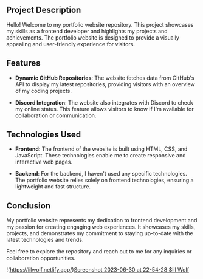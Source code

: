 ## Project Description

Hello! Welcome to my portfolio website repository. This project showcases my skills as a frontend developer and highlights my projects and achievements. The portfolio website is designed to provide a visually appealing and user-friendly experience for visitors.

## Features

- **Dynamic GitHub Repositories**: The website fetches data from GitHub's API to display my latest repositories, providing visitors with an overview of my coding projects.

- **Discord Integration**: The website also integrates with Discord to check my online status. This feature allows visitors to know if I'm available for collaboration or communication.

## Technologies Used

- **Frontend**: The frontend of the website is built using HTML, CSS, and JavaScript. These technologies enable me to create responsive and interactive web pages.

- **Backend**: For the backend, I haven't used any specific technologies. The portfolio website relies solely on frontend technologies, ensuring a lightweight and fast structure.

## Conclusion

My portfolio website represents my dedication to frontend development and my passion for creating engaging web experiences. It showcases my skills, projects, and demonstrates my commitment to staying up-to-date with the latest technologies and trends.

Feel free to explore the repository and reach out to me for any inquiries or collaboration opportunities.

!(https://lilwolf.netlify.app/)[Screenshot 2023-06-30 at 22-54-28 $lil Wolf](https://github.com/lilWolf011/Portfolio-Web-Site/assets/59448133/8cd24a09-14ee-430a-91b4-c4c9b99385b4)
